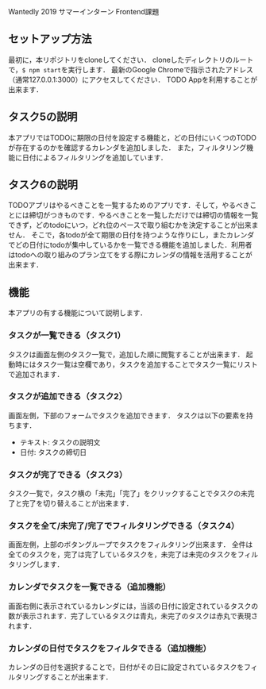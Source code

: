 Wantedly 2019 サマーインターン Frontend課題

## セットアップ方法
最初に，本リポジトリをcloneしてください．
cloneしたディレクトリのルートで，`$ npm start`を実行します．
最新のGoogle Chromeで指示されたアドレス（通常127.0.0.1:3000）にアクセスしてください．
TODO Appを利用することが出来ます．

## タスク5の説明
本アプリではTODOに期限の日付を設定する機能と，どの日付にいくつのTODOが存在するのかを確認するカレンダを追加しました．
また，フィルタリング機能に日付によるフィルタリングを追加しています．

## タスク6の説明
TODOアプリはやるべきことを一覧するためのアプリです．そして，やるべきことには締切がつきものです．やるべきことを一覧しただけでは締切の情報を一覧できず，どのtodoにいつ，どれ位のペースで取り組むかを決定することが出来ません．
そこで，各todoが全て期限の日付を持つような作りにし，またカレンダでどの日付にtodoが集中しているかを一覧できる機能を追加しました．利用者はtodoへの取り組みのプラン立てをする際にカレンダの情報を活用することが出来ます．


## 機能
本アプリの有する機能について説明します．

### タスクが一覧できる（タスク1）
タスクは画面左側のタスク一覧で，追加した順に閲覧することが出来ます．
起動時にはタスク一覧は空欄であり，タスクを追加することでタスク一覧にリストで追加されます．

### タスクが追加できる（タスク2）
画面左側，下部のフォームでタスクを追加できます．
タスクは以下の要素を持ちます．

+ テキスト: タスクの説明文
+ 日付: タスクの締切日

### タスクが完了できる（タスク3）
タスク一覧で，タスク横の「未完」「完了」をクリックすることでタスクの未完了と完了を切り替えることが出来ます．

### タスクを全て/未完了/完了でフィルタリングできる（タスク4）
画面左側，上部のボタングループでタスクをフィルタリング出来ます．
全件は全てのタスクを，完了は完了しているタスクを，未完了は未完のタスクをフィルタリングします．

### カレンダでタスクを一覧できる（追加機能）
画面右側に表示されているカレンダには，当該の日付に設定されているタスクの数が表示されます．完了しているタスクは青丸，未完了のタスクは赤丸で表現されます．

### カレンダの日付でタスクをフィルタできる（追加機能）
カレンダの日付を選択することで，日付がその日に設定されているタスクをフィルタリングすることが出来ます．
